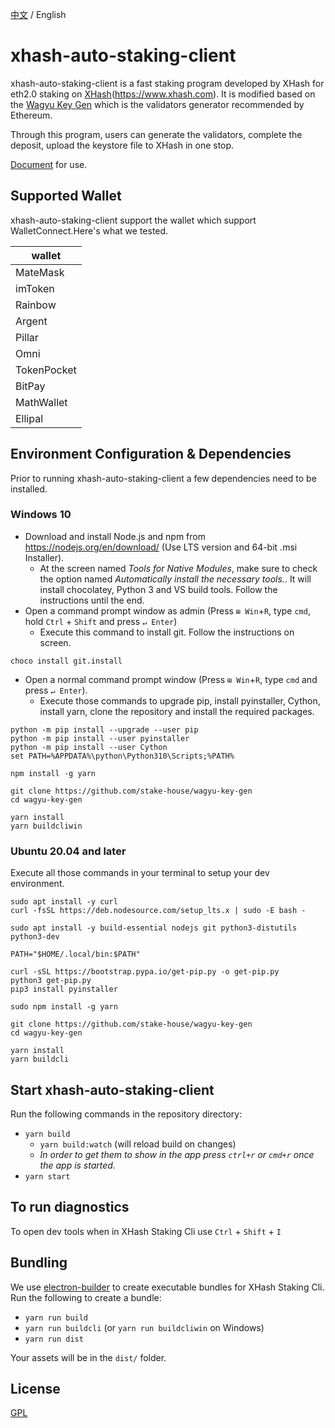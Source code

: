 [中文](https://github.com/xhash-com/xhash-auto-staking-client/blob/main/README_CN.md) / English

# xhash-auto-staking-client

xhash-auto-staking-client is a fast staking program developed by XHash for eth2.0 staking on [XHash](https://www.xhash.com)(https://www.xhash.com).
It is modified based on the [Wagyu Key Gen](https://github.com/stake-house/wagyu-key-gen) which is the validators generator recommended by Ethereum.

Through this program, users can generate the validators, complete the deposit, upload the keystore file to XHash in one stop.

[Document](https://docs.xhash.com/staking/staking-for-ethereum/easy-mode) for use.

## Supported Wallet
xhash-auto-staking-client support the wallet which support WalletConnect.Here's what we tested.

| wallet      |
| ----------- |
| MateMask    |
| imToken     |
| Rainbow     |
| Argent      |
| Pillar      |
| Omni        |
| TokenPocket |
| BitPay      |
| MathWallet  |
| Ellipal     |

## Environment Configuration & Dependencies
Prior to running xhash-auto-staking-client a few dependencies need to be installed.

### Windows 10
- Download and install Node.js and npm from https://nodejs.org/en/download/ (Use LTS version and 64-bit .msi Installer).
    - At the screen named *Tools for Native Modules*, make sure to check the option named *Automatically install the necessary tools.*. It will install chocolatey, Python 3 and VS build tools. Follow the instructions until the end.
- Open a command prompt window as admin (Press `⊞ Win`+`R`, type `cmd`, hold `Ctrl` + `Shift` and press `↵ Enter`)
    -  Execute this command to install git. Follow the instructions on screen.
```console
choco install git.install
```
- Open a normal command prompt window (Press `⊞ Win`+`R`, type `cmd` and press `↵ Enter`).
    - Execute those commands to upgrade pip, install pyinstaller, Cython, install yarn, clone the repository and install the required packages.
```console
python -m pip install --upgrade --user pip
python -m pip install --user pyinstaller
python -m pip install --user Cython
set PATH=%APPDATA%\python\Python310\Scripts;%PATH%

npm install -g yarn

git clone https://github.com/stake-house/wagyu-key-gen
cd wagyu-key-gen

yarn install
yarn buildcliwin
```

### Ubuntu 20.04 and later
Execute all those commands in your terminal to setup your dev environment.

```console
sudo apt install -y curl
curl -fsSL https://deb.nodesource.com/setup_lts.x | sudo -E bash -

sudo apt install -y build-essential nodejs git python3-distutils python3-dev

PATH="$HOME/.local/bin:$PATH"

curl -sSL https://bootstrap.pypa.io/get-pip.py -o get-pip.py
python3 get-pip.py
pip3 install pyinstaller

sudo npm install -g yarn

git clone https://github.com/stake-house/wagyu-key-gen
cd wagyu-key-gen

yarn install
yarn buildcli
```

## Start xhash-auto-staking-client
Run the following commands in the repository directory:

- `yarn build`
    - `yarn build:watch` (will reload build on changes)
    - _In order to get them to show in the app press `ctrl+r` or `cmd+r` once the app is started._
- `yarn start`

## To run diagnostics
To open dev tools when in XHash Staking Cli use `Ctrl` + `Shift` + `I`

## Bundling
We use [electron-builder](https://www.electron.build/) to create executable bundles for XHash Staking Cli.  Run the following to create a bundle:
- `yarn run build`
- `yarn run buildcli` (or `yarn run buildcliwin` on Windows)
- `yarn run dist`

Your assets will be in the `dist/` folder.

## License
[GPL](LICENSE)
